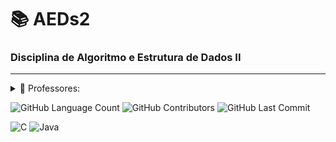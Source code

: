 # 📚 AEDs2
### Disciplina de Algoritmo e Estrutura de Dados II
-----------
<details>
<summary>🍎 Professores:</summary>

- Rodrigo Richard Gomes
- Felipe Domingos da Cunha

</details>

<img alt="GitHub Language Count" src="https://img.shields.io/badge/languages-2-blue" /> <img alt="GitHub Contributors" src="https://img.shields.io/github/contributors/bpsoraggi/PUC-Minas" /> <img alt="GitHub Last Commit" src="https://img.shields.io/github/last-commit/bpsoraggi/PUC-Minas" />

![C](https://img.shields.io/badge/c-%2300599C.svg?style=for-the-badge&logo=c&logoColor=white) ![Java](https://img.shields.io/badge/java-%23ED8B00.svg?style=for-the-badge&logo=openjdk&logoColor=white) 
